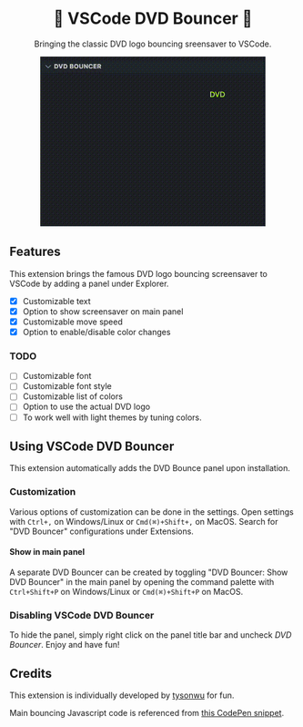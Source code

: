 <div align='center'>

# 📀 VSCode DVD Bouncer 📀

Bringing the classic DVD logo bouncing sreensaver to VSCode.

![screenshot](https://raw.githubusercontent.com/tysonwu/vscode-dvd-bouncer/main/docs/screenshot.gif)

</div>

## Features

This extension brings the famous DVD logo bouncing screensaver to VSCode by adding a panel under Explorer.

- [x] Customizable text
- [x] Option to show screensaver on main panel
- [x] Customizable move speed
- [x] Option to enable/disable color changes

### **TODO**
- [ ] Customizable font
- [ ] Customizable font style
- [ ] Customizable list of colors
- [ ] Option to use the actual DVD logo
- [ ] To work well with light themes by tuning colors.

## Using VSCode DVD Bouncer

This extension automatically adds the DVD Bounce panel upon installation.

### Customization

Various options of customization can be done in the settings. Open settings with `Ctrl+,` on Windows/Linux or `Cmd(⌘)+Shift+,` on MacOS. Search for "DVD Bouncer" configurations under Extensions.

#### Show in main panel

A separate DVD Bouncer can be created by toggling "DVD Bouncer: Show DVD Bouncer" in the main panel by opening the command palette with `Ctrl+Shift+P` on Windows/Linux or `Cmd(⌘)+Shift+P` on MacOS.

### Disabling VSCode DVD Bouncer

To hide the panel, simply right click on the panel title bar and uncheck *DVD Bouncer*. Enjoy and have fun!

## Credits

This extension is individually developed by [tysonwu](https://github.com/tysonwu) for fun.

Main bouncing Javascript code is referenced from [this CodePen snippet](https://codepen.io/Mobius1/pen/wGVveZ).